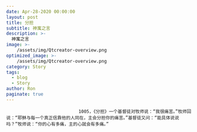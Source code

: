 ```yaml
---
date: Apr-28-2020 00:00:00
layout: post
title: 分担
subtitle: 神寓之言
description: >-
  神寓之言
image: >-
    /assets/img/Qtcreator-overview.png
optimized_image: >-
    /assets/img/Qtcreator-overview.png
category: Story
tags:
  - blog
  - Story
author: Ron
paginate: true
---
```


							　　1005，《分担》一个基督徒对牧师说：“我很痛苦。”牧师回说：“耶稣与每一个真正信靠他的人同在，主会分担你的痛苦。”基督徒又问：“能具体说说吗？”牧师说：“你的心有多痛，主的心就会有多痛。”
							
							
						